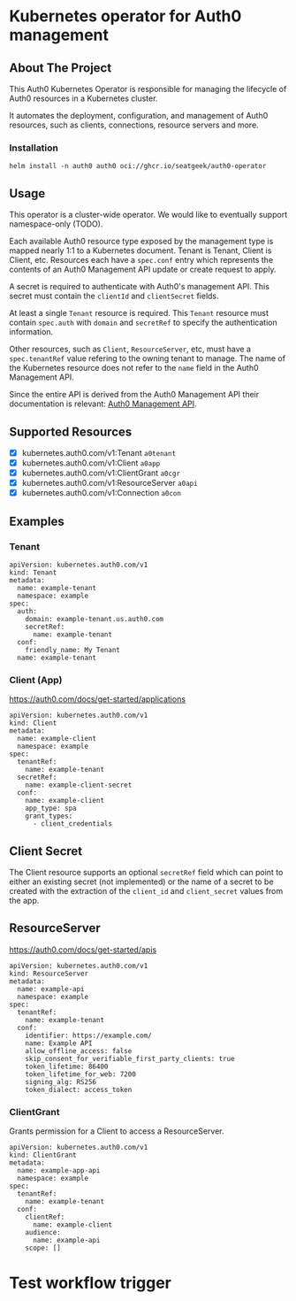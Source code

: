 # Kubernetes operator for Auth0 management

## About The Project

This Auth0 Kubernetes Operator is responsible for managing the lifecycle of Auth0 resources in a Kubernetes cluster.

It automates the deployment, configuration, and management of Auth0 resources, such as clients, connections, resource servers and more.

### Installation

`helm install -n auth0 auth0 oci://ghcr.io/seatgeek/auth0-operator`

## Usage

This operator is a cluster-wide operator. We would like to eventually support namespace-only (TODO).

Each available Auth0 resource type exposed by the management type is mapped nearly 1:1 to a Kubernetes document. Tenant is Tenant, Client is Client, etc. Resources each have a `spec.conf` entry which represents the contents of an Auth0 Management API update or create request to apply.

A secret is required to authenticate with Auth0's management API. This secret must contain the `clientId` and `clientSecret` fields.

At least a single `Tenant` resource is required. This `Tenant` resource must contain `spec.auth` with `domain` and `secretRef` to specify the authentication information.

Other resources, such as `Client`, `ResourceServer`, etc, must have a `spec.tenantRef` value refering to the owning tenant to manage. The name of the Kubernetes resource does not refer to the `name` field in the Auth0 Management API.

Since the entire API is derived from the Auth0 Management API their documentation is relevant: [Auth0 Management API](https://auth0.com/docs/api/management/v2).

## Supported Resources

- [x] kubernetes.auth0.com/v1:Tenant `a0tenant`
- [x] kubernetes.auth0.com/v1:Client `a0app`
- [x] kubernetes.auth0.com/v1:ClientGrant `a0cgr`
- [x] kubernetes.auth0.com/v1:ResourceServer `a0api`
- [x] kubernetes.auth0.com/v1:Connection `a0con`

## Examples

### Tenant

```
apiVersion: kubernetes.auth0.com/v1
kind: Tenant
metadata:
  name: example-tenant
  namespace: example
spec:
  auth:
    domain: example-tenant.us.auth0.com
    secretRef:
      name: example-tenant
  conf:
    friendly_name: My Tenant
  name: example-tenant
```

### Client (App)

https://auth0.com/docs/get-started/applications

```
apiVersion: kubernetes.auth0.com/v1
kind: Client
metadata:
  name: example-client
  namespace: example
spec:
  tenantRef:
    name: example-tenant
  secretRef:
    name: example-client-secret
  conf:
    name: example-client
    app_type: spa
    grant_types:
      - client_credentials
```

## Client Secret

The Client resource supports an optional `secretRef` field which can point to either an existing secret (not implemented) or the name of a secret to be created with the extraction of the `client_id` and `client_secret` values from the app.

## ResourceServer

https://auth0.com/docs/get-started/apis

```
apiVersion: kubernetes.auth0.com/v1
kind: ResourceServer
metadata:
  name: example-api
  namespace: example
spec:
  tenantRef:
    name: example-tenant
  conf:
    identifier: https://example.com/
    name: Example API
    allow_offline_access: false
    skip_consent_for_verifiable_first_party_clients: true
    token_lifetime: 86400
    token_lifetime_for_web: 7200
    signing_alg: RS256
    token_dialect: access_token
```

### ClientGrant

Grants permission for a Client to access a ResourceServer.

```
apiVersion: kubernetes.auth0.com/v1
kind: ClientGrant
metadata:
  name: example-app-api
  namespace: example
spec:
  tenantRef:
    name: example-tenant
  conf:
    clientRef:
      name: example-client
    audience:
      name: example-api
    scope: []
```
# Test workflow trigger
